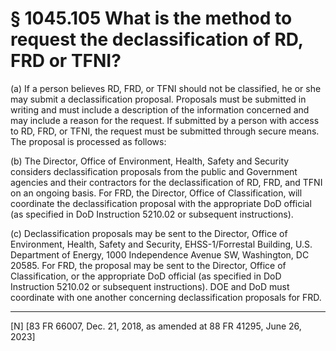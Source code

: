 # § 1045.105   What is the method to request the declassification of RD, FRD or TFNI?

(a) If a person believes RD, FRD, or TFNI should not be classified, he or she may submit a declassification proposal. Proposals must be submitted in writing and must include a description of the information concerned and may include a reason for the request. If submitted by a person with access to RD, FRD, or TFNI, the request must be submitted through secure means. The proposal is processed as follows:


(b) The Director, Office of Environment, Health, Safety and Security considers declassification proposals from the public and Government agencies and their contractors for the declassification of RD, FRD, and TFNI on an ongoing basis. For FRD, the Director, Office of Classification, will coordinate the declassification proposal with the appropriate DoD official (as specified in DoD Instruction 5210.02 or subsequent instructions).


(c) Declassification proposals may be sent to the Director, Office of Environment, Health, Safety and Security, EHSS-1/Forrestal Building, U.S. Department of Energy, 1000 Independence Avenue SW, Washington, DC 20585. For FRD, the proposal may be sent to the Director, Office of Classification, or the appropriate DoD official (as specified in DoD Instruction 5210.02 or subsequent instructions). DOE and DoD must coordinate with one another concerning declassification proposals for FRD.



---

[N] [83 FR 66007, Dec. 21, 2018, as amended at 88 FR 41295, June 26, 2023]




